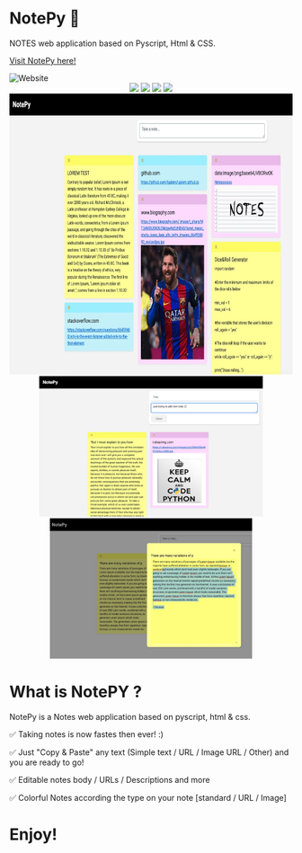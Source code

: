# NotePy 📍
NOTES web application based on Pyscript, Html & CSS.
<br>

<a href="https://igalem.github.io/notepy" target="_blank">Visit NotePy here!</a>

<img alt="Website" src="https://img.shields.io/website?down_color=red&down_message=is%20Down%21&style=for-the-badge&up_color=green&up_message=is%20UP%21&url=https%3A%2F%2Figalem.github.io%2Fnotepy%2F">

<div align="center" width="100%">
  <img src="https://img.shields.io/badge/Python-3776AB?style=for-the-badge&logo=python&logoColor=white">
  <img src="https://img.shields.io/badge/JavaScript-F7DF1E?style=for-the-badge&logo=javascript&logoColor=black">
  <img src="https://img.shields.io/badge/HTML-239120?style=for-the-badge&logo=html5&logoColor=white">
  <img src="https://img.shields.io/badge/CSS-239120?&style=for-the-badge&logo=css3&logoColor=white">
</div>

<div align="center" width="100%">
  <img src="static/github/fullSite.jpg" height="500">
  <img src="static/github/createNote.jpg" height="250">
  <img src="static/github/noteEditable.jpg" height="250">
</div>


# What is NotePY ?
NotePy is a Notes web application based on pyscript, html & css.

✅ Taking notes is now fastes then ever! :) 

✅ Just "Copy & Paste" any text (Simple text / URL / Image URL / Other) and you are ready to go!

✅ Editable notes body / URLs / Descriptions and more

✅ Colorful Notes according the type on your note [standard / URL / Image]


# Enjoy! 
